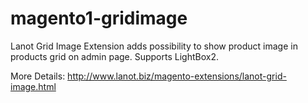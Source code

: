 # magento1-gridimage

Lanot Grid Image
Extension adds possibility to show product image in products grid on admin page. Supports LightBox2. 

More Details: http://www.lanot.biz/magento-extensions/lanot-grid-image.html